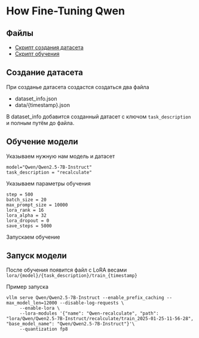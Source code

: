 # How Fine-Tuning Qwen
## Файлы
- [Скрипт создания датасета](create_dataset.ipynb)
- [Скрипт обучения](train_model.ipynb)

## Создание датасета
При созданье датасета создастся создаться два файла

- dataset_info.json
- data/{timestamp}.json

В dataset_info добавится созданный датасет с ключом `task_description` и полным путём до файла.

## Обучение модели

Указываем нужную нам модель и датасет

```
model="Qwen/Qwen2.5-7B-Instruct"
task_description = "recalculate"
```

Указываем параметры обучения

```
step = 500
batch_size = 20
max_prompt_size = 10000
lora_rank = 16
lora_alpha = 32
lora_dropout = 0
save_steps = 5000
```

Запускаем обучение

## Запуск модели
После обучения появится файл с LoRA весами `lora/{model}/{task_description}/train_{timestamp}`

Пример запуска
```commandline
vllm serve Qwen/Qwen2.5-7B-Instruct --enable_prefix_caching --max_model_len=12000 --disable-log-requests \
     --enable-lora \
     --lora-modules '{"name": "Qwen-recalculate", "path": "lora/Qwen/Qwen2.5-7B-Instruct/recalculate/train_2025-01-25-11-56-28", "base_model_name": "Qwen/Qwen2.5-7B-Instruct"}'\
     --quantization fp8
```